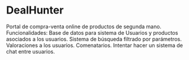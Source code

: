 # DealHunter
Portal de compra-venta online de productos de segunda mano.
Funcionalidades:
Base de datos para sistema de Usuarios y productos asociados a los usuarios.
Sistema de búsqueda filtrado por parámetros.
Valoraciones a los usuarios.
Comenatarios.
Intentar hacer un sistema de chat entre usuarios.
